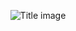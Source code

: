 <p align="center">
  <img src="https://gist.githubusercontent.com/Jean1995/f3c851ce6cd7f791aae4a47a702c2495/raw/252990a9851454975b7e38532ebd3bcd5f42d55d/10_years_small.gif" alt="Title image"/>
</p>

